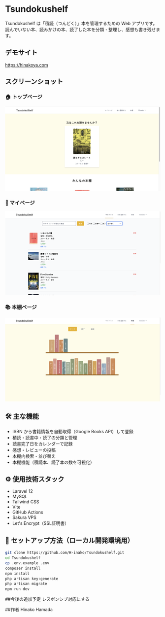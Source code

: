 # Tsundokushelf

Tsundokushelf は「積読（つんどく）」本を管理するための Web アプリです。  
読んでいない本、読みかけの本、読了した本を分類・整理し、感想も書き残せます。

## デモサイト
https://hinakoya.com

## スクリーンショット
### 🏠 トップページ
![トップページ](public/images/toppage.png)

### 👤 マイページ
![マイページ](public/images/dashboard.png)

### 📚 本棚ページ
![本棚](public/images/book-shelf.png)

## 🛠️ 主な機能
- ISBN から書籍情報を自動取得（Google Books API）して登録
- 積読・読書中・読了の分類と管理
- 読書完了日をカレンダーで記録
- 感想・レビューの投稿
- 本棚内検索・並び替え
- 本棚機能（積読本、読了本の数を可視化）


## ⚙️ 使用技術スタック
- Laravel 12
- MySQL
- Tailwind CSS
- Vite
- GitHub Actions
- Sakura VPS
- Let's Encrypt（SSL証明書）

## 🚀 セットアップ方法（ローカル開発環境用）

```bash
git clone https://github.com/H-inako/Tsundokushelf.git
cd Tsundokushelf
cp .env.example .env
composer install
npm install
php artisan key:generate
php artisan migrate
npm run dev
```
##今後の追加予定
レスポンシブ対応にする

##作者
Hinako Hamada
